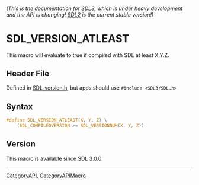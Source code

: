 ###### (This is the documentation for SDL3, which is under heavy development and the API is changing! [SDL2](https://wiki.libsdl.org/SDL2/) is the current stable version!)
# SDL_VERSION_ATLEAST

This macro will evaluate to true if compiled with SDL at least X.Y.Z.

## Header File

Defined in [SDL_version.h](https://github.com/libsdl-org/SDL/blob/main/include/SDL3/SDL_version.h), but apps should use `#include <SDL3/SDL.h>`

## Syntax

```c
#define SDL_VERSION_ATLEAST(X, Y, Z) \
    (SDL_COMPILEDVERSION >= SDL_VERSIONNUM(X, Y, Z))
```

## Version

This macro is available since SDL 3.0.0.

----
[CategoryAPI](CategoryAPI), [CategoryAPIMacro](CategoryAPIMacro)

